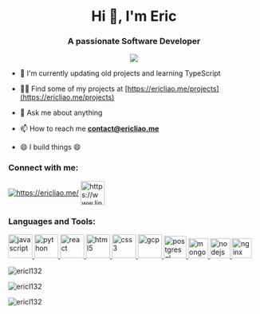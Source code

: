<h1 align="center">Hi 👋, I'm Eric</h1>
<h3 align="center">A passionate Software Developer</h3>
<p align="center">
<img src="https://i.ibb.co/F0ypyt2/f.gif"/>
</p>

- 🌱 I'm currently updating old projects and learning TypeScript

- 👨‍💻 Find some of my projects at [https://ericliao.me/projects](https://ericliao.me/projects)

- 💬 Ask me about anything

- 📫 How to reach me **contact@ericliao.me**

- 😄 I build things 😄

<h3 align="left">Connect with me:</h3>

<p align="left">
<a href="https://ericliao.me/" ><img align="center" src="https://i.ibb.co/vw4TdRr/7e37f6ac909a9b653b6c056e41dd97f0-removebg-preview.png" alt="https://ericliao.me/"/></a>
<a href="https://www.linkedin.com/in/ericliao132/" ><img align="center" src="https://i.ibb.co/2PpmFGQ/icons8-linkedin-2-48.png" alt="https://www.linkedin.com/in/ericliao132/" height="48" width="48" /></a>
<h3 align="left">Languages and Tools:</h3>
<p align="left"> 
<a href="https://developer.mozilla.org/en-US/docs/Web/JavaScript"> <img src="https://i.ibb.co/vQHYwnB/icons8-javascript-48.png" alt="javascript" width="48" height="48"/> 
</a>
<a href="https://www.python.org"> <img src="https://svgshare.com/i/fho.svg" alt="python" width="48" height="48"/> 
</a>
<a href="https://reactjs.org/"> <img src="https://i.ibb.co/M9M9wQM/icons8-react-48.png" alt="react" width="48" height="48"/> 
</a> 
<a href="https://html.com/">
<img src="https://i.ibb.co/dfK8S0p/icons8-html-5-48.png" alt="html5" width="48" height="48"/> 
</a> 
<a href="https://www.w3schools.com/css/"> <img src="https://i.ibb.co/1fz6Lq7/icons8-css3-48.png" alt="css3" width="48" height="48"/>
</a> 
<a href="https://cloud.google.com"> <img src="https://i.ibb.co/kSd5vCZ/icons8-google-cloud-48.png" alt="gcp" width="48" height="48"/>
</a> 
<a href="https://www.postgresql.org"> <img src="https://svgshare.com/i/fiP.svg" alt="postgresql" width="45" height="45"/> 
</a> 
<a href="https://www.mongodb.com/"> <img src= "https://svgshare.com/i/fhc.svg" alt="mongodb" width="40" height="40"/> 
</a> 
<a href="https://nodejs.org"> <img src="https://svgshare.com/i/fh0.svg" alt="nodejs" width="40" height="40"/>
</a> 
<a href="https://www.nginx.com"> <img src="https://svgshare.com/i/fhb.svg" alt="nginx" width="40" height="40"/> 
</a> 
</p>

<p><img src="https://github-readme-stats.vercel.app/api/top-langs?username=ericl132&show_icons=true&locale=en&layout=compact&exclude_repo=Image-Scanner,UnityGame-Source,Airplane-Unity" alt="ericl132" /></p>

<p><img src="https://github-readme-stats.vercel.app/api?username=ericl132&show_icons=true&locale=en" alt="ericl132" /></p>

<p><img src="https://github-readme-streak-stats.herokuapp.com/?user=ericl132&" alt="ericl132" /></p>
